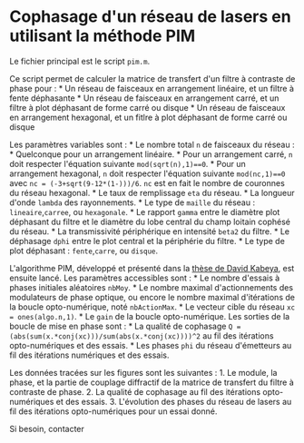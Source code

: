 # Cophasage d'un réseau de lasers en utilisant la méthode PIM

Le fichier principal est le script `pim.m`.

Ce script permet de calculer la matrice de transfert d'un filtre à contraste de phase pour :
	* Un réseau de faisceaux en arrangement linéaire, et un filtre à fente déphasante
	* Un réseau de faisceaux en arrangement carré, et un filtre à plot déphasant de forme carré ou disque
	* Un réseau de faisceaux en arrangement hexagonal, et un fitlre à plot déphasant de forme carré ou disque

Les paramètres variables sont :
	* Le nombre total `n` de faisceaux du réseau :
		* Quelconque pour un arrangement linéaire.
		* Pour un arrangement carré, `n` doit respecter l'équation suivante `mod(sqrt(n),1)==0`.
		* Pour un arrangement hexagonal, `n` doit respecter l'équation suivante `mod(nc,1)==0` avec `nc = (-3+sqrt(9-12*(1-)))/6`. `nc` est en fait le nombre de couronnes du réseau hexagonal.
	* Le taux de remplissage `eta` du réseau.
	* La longueur d'onde `lambda` des rayonnements.
	* Le type de `maille` du réseau : `lineaire`,`carree`, ou `hexagonale`.
	* Le rapport `gamma` entre le diamètre plot déphasant du filtre et le diamètre du lobe central du champ loitain cophésé du réseau.
	* La transmissivité périphérique en intensité `beta2` du filtre.
	* Le déphasage `dphi` entre le plot central et la périphérie du filtre.
	* Le type de plot déphasant : `fente`,`carre`, ou `disque`.

L'algorithme PIM, développé et présenté dans la [thèse de David Kabeya](https://www.theses.fr/197605575), est ensuite lancé. Les paramètres accessibles sont :
	* Le nombre d'essais à phases initiales aléatoires `nbMoy`.
	* Le nombre maximal d'actionnements des modulateurs de phase optique, ou encore le nombre maximal d'itérations de la boucle opto-numérique, noté `nbActionMax`.
	* Le vecteur cible du réseau `xc = ones(algo.n,1)`.
	* Le `gain` de la boucle opto-numérique.
Les sorties de la boucle de mise en phase sont :
	* La qualité de cophasage `Q = (abs(sum(x.*conj(xc)))/sum(abs(x.*conj(xc))))^2` au fil des itérations opto-numériques et des essais.
	* Les phases `phi` du réseau d'émetteurs au fil des itérations numériques et des essais.

Les données tracées sur les figures sont les suivantes :
	1. Le module, la phase, et la partie de couplage diffractif de la matrice de transfert du filtre à contraste de phase.
	2. La qualité de cophasage au fil des itérations opto-numériques et des essais.
	3. L'évolution des phases du réseau de lasers au fil des itérations opto-numériques pour un essai donné.

Si besoin, contacter 
